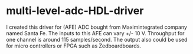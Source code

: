 # multi-level-adc-HDL-driver
I created this driver for (AFE) ADC bought from Maximintegrated company named Santa Fe. The inputs to this AFE can vary +/- 10 V. Throughput for one channel is around 115 samples/second. The output also could be used for micro controllers or FPGA such as Zedboardboards.
